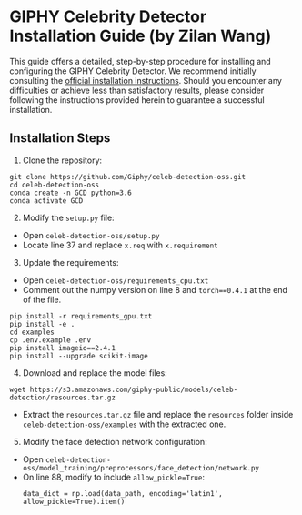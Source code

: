# GIPHY Celebrity Detector Installation Guide (by Zilan Wang)

This guide offers a detailed, step-by-step procedure for installing and configuring the GIPHY Celebrity Detector. We recommend initially consulting the [official installation instructions](https://github.com/Giphy/celeb-detection-oss/tree/master/examples). Should you encounter any difficulties or achieve less than satisfactory results, please consider following the instructions provided herein to guarantee a successful installation.

## Installation Steps

1. Clone the repository:

```
git clone https://github.com/Giphy/celeb-detection-oss.git
cd celeb-detection-oss
conda create -n GCD python=3.6
conda activate GCD
```

2. Modify the `setup.py` file:
- Open `celeb-detection-oss/setup.py`
- Locate line 37 and replace `x.req` with `x.requirement`

3. Update the requirements:
- Open `celeb-detection-oss/requirements_cpu.txt`
- Comment out the numpy version on line 8 and `torch==0.4.1` at the end of the file.
```
pip install -r requirements_gpu.txt
pip install -e .
cd examples
cp .env.example .env
pip install imageio==2.4.1
pip install --upgrade scikit-image
```

4. Download and replace the model files:
 ```
 wget https://s3.amazonaws.com/giphy-public/models/celeb-detection/resources.tar.gz
 ```
 - Extract the `resources.tar.gz` file and replace the `resources` folder inside `celeb-detection-oss/examples` with the extracted one.

5. Modify the face detection network configuration:
 - Open `celeb-detection-oss/model_training/preprocessors/face_detection/network.py`
 - On line 88, modify to include `allow_pickle=True`:
   ```
   data_dict = np.load(data_path, encoding='latin1', allow_pickle=True).item()
   ```